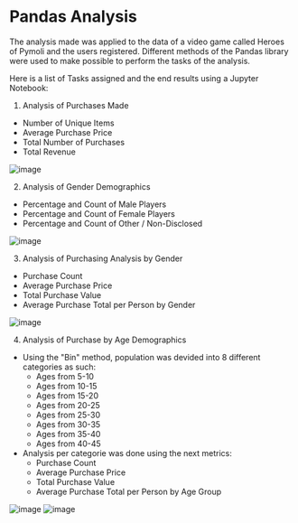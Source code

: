 # **Pandas Analysis**

The analysis made was applied to the data of a video game called Heroes of Pymoli and the users registered. Different methods of the Pandas library were used to make possible to perform the tasks of the analysis.

Here is a list of Tasks assigned and the end results using a Jupyter Notebook:  

1. Analysis of Purchases Made
* Number of Unique Items
* Average Purchase Price
* Total Number of Purchases
* Total Revenue

![image](https://user-images.githubusercontent.com/73721626/126709306-79b476c4-676a-4874-96af-d51dc1b98df2.png)


2. Analysis of Gender Demographics
* Percentage and Count of Male Players
* Percentage and Count of Female Players
* Percentage and Count of Other / Non-Disclosed

![image](https://user-images.githubusercontent.com/73721626/126709221-39d59d92-11ca-40ec-9491-d0090fe91b8c.png)


3. Analysis of Purchasing Analysis by Gender
* Purchase Count
* Average Purchase Price
* Total Purchase Value
* Average Purchase Total per Person by Gender

![image](https://user-images.githubusercontent.com/73721626/126709129-6d506e6e-124d-414f-8d93-bff7937be47e.png)


4. Analysis of Purchase by Age Demographics
* Using the "Bin" method, population was devided into 8 different categories as such:
  * Ages from 5-10
  * Ages from 10-15
  * Ages from 15-20
  * Ages from 20-25
  * Ages from 25-30
  * Ages from 30-35
  * Ages from 35-40
  * Ages from 40-45
* Analysis per categorie was done using the next metrics:
  * Purchase Count
  * Average Purchase Price
  * Total Purchase Value
  * Average Purchase Total per Person by Age Group

![image](https://user-images.githubusercontent.com/73721626/126708627-58f682eb-f70e-4f1c-ae28-9c6068a6a5cf.png)
![image](https://user-images.githubusercontent.com/73721626/126728154-c89b85ff-cfd8-455f-a7fb-96ee662d2f02.png)

